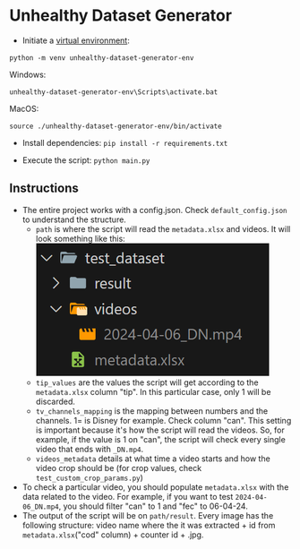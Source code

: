 # Unhealthy Dataset Generator

- Initiate a [virtual environment](https://www.freecodecamp.org/news/how-to-setup-virtual-environments-in-python/):

```
python -m venv unhealthy-dataset-generator-env
```

Windows: 
```
unhealthy-dataset-generator-env\Scripts\activate.bat
```

MacOS: 
```
source ./unhealthy-dataset-generator-env/bin/activate
```

- Install dependencies: `pip install -r requirements.txt`


- Execute the script: `python main.py`

## Instructions

- The entire project works with a config.json. Check `default_config.json` to understand the structure.
    - `path` is where the script will read the `metadata.xlsx` and videos. It will look something like this:
    ![alt text](assets/path_structure.png)
    - `tip_values` are the values the script will get according to the `metadata.xlsx` column "tip". In this particular case, only 1 will be discarded.
    - `tv_channels_mapping` is the mapping between numbers and the channels. 1= is Disney for example. Check column "can". This setting is important because it's how the script will read the videos. So, for example, if the value is 1 on "can", the script will check every single video that ends with `_DN.mp4`.
    - `videos_metadata` details at what time a video starts and how the video crop should be (for crop values, check `test_custom_crop_params.py`)
- To check a particular video, you should populate `metadata.xlsx` with the data related to the video. For example, if you want to test `2024-04-06_DN.mp4`, you should filter "can" to 1 and "fec" to 06-04-24.
- The output of the script will be on `path/result`. Every image has the following structure: video name where the it was extracted + id from `metadata.xlsx`("cod" column) + counter id + .jpg.   

